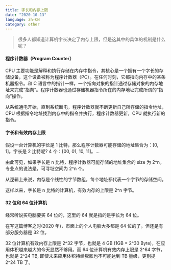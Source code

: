```yaml
---
title: 字长和内存上限
date: "2020-10-13"
language: zh-CN
category: other
---
```


> 很多人都知道计算机字长决定了内存上限，但是这其中的具体的机制是什么呢？

#### 程序计数器（Program Counter）

CPU 主要功能是解释和执行存储在内存中指令，其核心是一个拥有一个字长的存储设备，这个设备被称为程序计数器（PC）。在任何时刻，它都指向内存中的某条机器指令。和 C 语言中的指针一样，一个指向对象的指针通过存储对象的内存地址来完成“指向”。程序计数器也通过存储机器指令所在的内存地址完成所谓的“指向”操作。

从系统通电开始，直到系统断电，程序计数器就不断更新自己所存储的指令地址，CPU 根据指令地址找到内存中的指令并执行，程序计数器更新，CPU 就执行新的指令。

#### 字长和有效内存上限

假设一台计算机的字长是 1 比特，那么程序计数器可能存储的地址集合为：[0, 1]。字长是 2 比特呢? 4 个：[00, 01, 10, 11]。...

由此可见，如果字长是 n 比特，程序计数器可能存储的地址集合的 size 为 2^n。专业点的说法是，可寻址空间为 2^n 个。

从逻辑上来说，内存是个线性的字节数组，每个地址都代表一个字节的存储空间。

这样以来，字长是 n 比特的计算机，有效内存的上限是 2^n 字节。

#### 32 位和 64 位计算机

经常听说买电脑要买 64 位的，这里的 64 就是指的是字长为 64 位。

在写这篇博客之时(2020 年)，市面上的个人电脑大多都是 64 位的了。但还是有部分服务器是 32 位。

32 位计算机有效内存上限是 2^32 字节，也就是 4 GB (1GB = 2^30 Byte)，在应用体积越来越大的今天显然不够用。而 64 位计算机有效内存上限是 2^64 字节，也就是 2^24 TB, 即使未来应用体积持续膨胀也不可能达到 TB 量级，更别提 2^24 TB 了。
